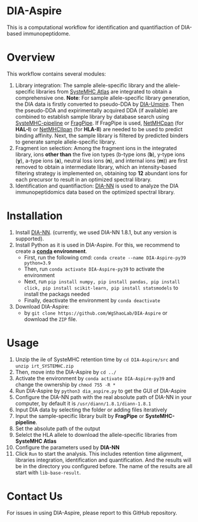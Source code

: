 # DIA-Aspire
This is a computational workflow for identification and quantifiaction of DIA-based immunopeptidome.

# Overview
This workflow contains several modules:
1. Library integration: The sample allele-specific library and the allele-specific libraries from [SysteMHC Atlas](https://systemhc.sjtu.edu.cn/) are integrated to obtain a comprehensive one.
   **Note**: For sample allele-specific library generation, the DIA data is firstly converted to pseudo-DDA by [DIA-Umpire](https://github.com/cctsou/DIA-Umpire). Then the pseudo-DDA and expirimentally acquired DDA (if available) are combined to establish sample library by database search using [SysteMHC-pipeline](https://github.com/WShaoLab/SysteMHC-pipeline) or [FragPipe](https://fragpipe.nesvilab.org/). If FragPipe is used, [NetMHCpan](https://services.healthtech.dtu.dk/services/NetMHCpan-4.1/) (for **HAL-I**) or [NetMHCIIpan](https://services.healthtech.dtu.dk/services/NetMHCIIpan-4.3/) (for **HLA-II**) are needed to be used to predict binding affinity. Next, the sample library is filtered by predicted binders to generate sample allele-specific library.
3. Fragment ion selection: Among the fragment ions in the integrated library, ions **other than** the five ion types (b-type ions (**b**), y-type ions (**y**), a-type ions (**a**), neutral loss ions (**n**), and internal ions (**m**)) are first removed to obtain a intermediate library, which an intensity-based filtering strategy is implemented on, obtaining top **12** abundant ions for each precursor to result in an optimized spectral library.
4. Identification and quantifiaction: [DIA-NN](https://github.com/vdemichev/DiaNN) is used to analyze the DIA immunopeptidomics data based on the optimized spectral library.

# Installation
1. Install [DIA-NN](https://github.com/vdemichev/DiaNN). (currently, we used DIA-NN 1.8.1, but any version is supported).
2. Install Python as it is used in DIA-Aspire. For this, we recommend to create a **[conda](https://www.anaconda.com/) environment**.
   - First, run the following cmd: `conda create --name DIA-Aspire-py39 python=3.9`
   - Then, run `conda activate DIA-Aspire-py39` to activate the environment
   - Next, run `pip install numpy, pip install pandas, pip install click, pip install scikit-learn, pip install statsmodels` to install the packags needed
   - Finally, deactivate the environment by `conda deactivate`
3. Download DIA-Aspire:
   - by `git clone https://github.com/WgShaoLab/DIA-Aspire` or download the `ZIP` file.

# Usage
1. Unzip the ile of SysteMHC retention time by `cd DIA-Aspire/src` and `unzip irt_SYSTEMHC.zip`
2. Then, move into the DIA-Aspire by `cd ../`
3. Activate the environment by `conda activate DIA-Aspire-py39` and change the ownership by `chmod 755 -R *`
4. Run DIA-Aspire by `python3 dia_aspire.py` to get the GUI of DIA-Aspire
5. Configure the DIA-NN path with the real absolute path of DIA-NN in your computer, by default it is `/usr/diann/1.8.1/diann-1.8.1`
6. Input DIA data by selecting the folder or adding files iteratively
7. Input the sample-specific library built by **FragPipe** or **SysteMHC-pipeline**.
8. Set the absolute path of the output 
9. Selelct the HLA allele to download the allele-specific libraries from **SysteMHC Atlas**
10. Configure the parameters used by **DIA-NN**
11. Click `Run` to start the analysis. This includes retention time alignment, libraries integration, identification and quantification. And the results will be in the directory you configured before. The name of the results are all start with `lib-base-result`.

# Contact Us
For issues in using DIA-Aspire, please report to this GitHub repository.

